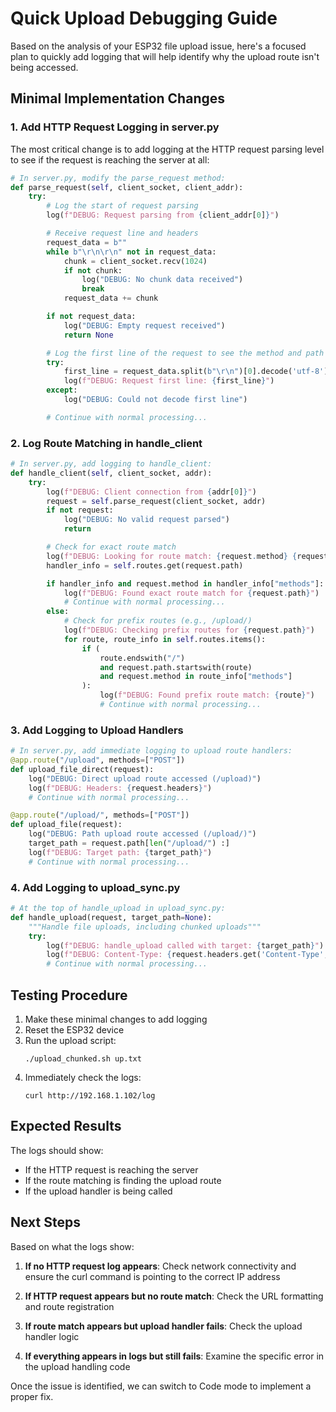 # Quick Upload Debugging Guide

Based on the analysis of your ESP32 file upload issue, here's a focused plan to quickly add logging that will help identify why the upload route isn't being accessed.

## Minimal Implementation Changes

### 1. Add HTTP Request Logging in server.py

The most critical change is to add logging at the HTTP request parsing level to see if the request is reaching the server at all:

```python
# In server.py, modify the parse_request method:
def parse_request(self, client_socket, client_addr):
    try:
        # Log the start of request parsing
        log(f"DEBUG: Request parsing from {client_addr[0]}")

        # Receive request line and headers
        request_data = b""
        while b"\r\n\r\n" not in request_data:
            chunk = client_socket.recv(1024)
            if not chunk:
                log("DEBUG: No chunk data received")
                break
            request_data += chunk

        if not request_data:
            log("DEBUG: Empty request received")
            return None

        # Log the first line of the request to see the method and path
        try:
            first_line = request_data.split(b"\r\n")[0].decode('utf-8')
            log(f"DEBUG: Request first line: {first_line}")
        except:
            log("DEBUG: Could not decode first line")

        # Continue with normal processing...
```

### 2. Log Route Matching in handle_client

```python
# In server.py, add logging to handle_client:
def handle_client(self, client_socket, addr):
    try:
        log(f"DEBUG: Client connection from {addr[0]}")
        request = self.parse_request(client_socket, addr)
        if not request:
            log("DEBUG: No valid request parsed")
            return

        # Check for exact route match
        log(f"DEBUG: Looking for route match: {request.method} {request.path}")
        handler_info = self.routes.get(request.path)

        if handler_info and request.method in handler_info["methods"]:
            log(f"DEBUG: Found exact route match for {request.path}")
            # Continue with normal processing...
        else:
            # Check for prefix routes (e.g., /upload/)
            log(f"DEBUG: Checking prefix routes for {request.path}")
            for route, route_info in self.routes.items():
                if (
                    route.endswith("/")
                    and request.path.startswith(route)
                    and request.method in route_info["methods"]
                ):
                    log(f"DEBUG: Found prefix route match: {route}")
                    # Continue with normal processing...
```

### 3. Add Logging to Upload Handlers

```python
# In server.py, add immediate logging to upload route handlers:
@app.route("/upload", methods=["POST"])
def upload_file_direct(request):
    log("DEBUG: Direct upload route accessed (/upload)")
    log(f"DEBUG: Headers: {request.headers}")
    # Continue with normal processing...

@app.route("/upload/", methods=["POST"])
def upload_file(request):
    log("DEBUG: Path upload route accessed (/upload/)")
    target_path = request.path[len("/upload/") :]
    log(f"DEBUG: Target path: {target_path}")
    # Continue with normal processing...
```

### 4. Add Logging to upload_sync.py

```python
# At the top of handle_upload in upload_sync.py:
def handle_upload(request, target_path=None):
    """Handle file uploads, including chunked uploads"""
    try:
        log(f"DEBUG: handle_upload called with target: {target_path}")
        log(f"DEBUG: Content-Type: {request.headers.get('Content-Type', 'none')}")
        # Continue with normal processing...
```

## Testing Procedure

1. Make these minimal changes to add logging
2. Reset the ESP32 device
3. Run the upload script:
   ```
   ./upload_chunked.sh up.txt
   ```
4. Immediately check the logs:
   ```
   curl http://192.168.1.102/log
   ```

## Expected Results

The logs should show:

- If the HTTP request is reaching the server
- If the route matching is finding the upload route
- If the upload handler is being called

## Next Steps

Based on what the logs show:

1. **If no HTTP request log appears**: Check network connectivity and ensure the curl command is pointing to the correct IP address

2. **If HTTP request appears but no route match**: Check the URL formatting and route registration

3. **If route match appears but upload handler fails**: Check the upload handler logic

4. **If everything appears in logs but still fails**: Examine the specific error in the upload handling code

Once the issue is identified, we can switch to Code mode to implement a proper fix.

